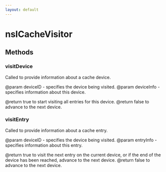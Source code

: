 ```yaml
---
layout: default
---
```


# nsICacheVisitor #

## Methods ##

### visitDevice ###

Called to provide information about a cache device.

@param deviceID - specifies the device being visited.
@param deviceInfo - specifies information about this device.

@return true to start visiting all entries for this device.
@return false to advance to the next device.


### visitEntry ###

Called to provide information about a cache entry.

@param deviceID - specifies the device being visited.
@param entryInfo - specifies information about this entry.

@return true to visit the next entry on the current device, or if the
  end of the device has been reached, advance to the next device.
@return false to advance to the next device.

